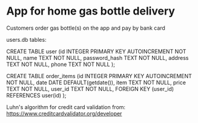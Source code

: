 # App for home gas bottle delivery

Customers order gas bottle(s) on the app and pay by bank card

users.db tables:

CREATE TABLE user (id INTEGER PRIMARY KEY AUTOINCREMENT NOT NULL, name TEXT NOT NULL, password_hash TEXT NOT NULL, address TEXT NOT NULL, phone TEXT NOT NULL );

CREATE TABLE order_items (id INTEGER PRIMARY KEY AUTOINCREMENT NOT NULL, date DATE DEFAULT(getdate()), item TEXT NOT NULL, price TEXT NOT NULL, user_id TEXT NOT NULL, FOREIGN KEY (user_id) REFERENCES user(id) );

Luhn's algorithm for credit card validation from: https://www.creditcardvalidator.org/developer
